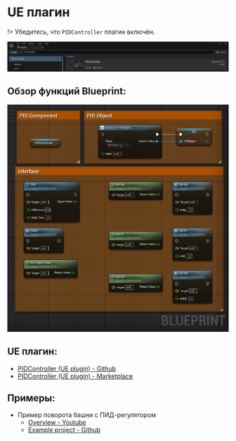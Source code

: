 # UE плагин

!> Убедитесь, что ```PIDController``` плагин включён.

![](../img/UE_PluginCheck.png ':size=50%')

## Обзор функций Blueprint:

![](../img/UE_PID_BP_Overview.png ':size=50%')

## UE плагин:

- [PIDController (UE plugin) - Github](https://github.com/Teklarit/PIDController.git)
- [PIDController (UE plugin) - Marketplace]()

## Примеры:

- Пример поворота башни с ПИД-регулятором
    - [Overview - Youtube](https://youtu.be/8oIjRFTFtcQ)
    - [Example project - Github](https://github.com/Teklarit/TankTurretPIDExample.git)
    